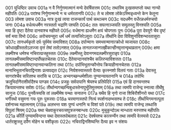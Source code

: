 001	युधिष्ठिर उवाच
001a	न वै निर्गुणमात्मानं मन्ये देवर्षिसत्तम
001c	तथास्मि दुःखसम्तप्तो यथा नान्यो महीपतिः
002a	परांश्च निर्गुणान्मन्ये न च धर्मरतानपि
002c	ते च लोमश लोकेऽस्मिन्नृध्यन्ते केन केतुना
003	लोमश उवाच
003a	नात्र दुःखं त्वया राजन्कार्यं पार्थ कथञ्चन
003c	यदधर्मेण वर्धेरन्नधर्मरुचयो जनाः
004a	वर्धत्यधर्मेण नरस्ततो भद्राणि पश्यति
004c	ततः सपत्नाञ्जयति समूलस्तु विनश्यति
005a	मया हि दृष्टा दैतेया दानवाश्च महीपते
005c	वर्धमाना ह्यधर्मेण क्षयं चोपगताः पुनः
006a	पुरा देवयुगे चैव दृष्टं सर्वं मया विभो
006c	अरोचयन्सुरा धर्मं धर्मं तत्यजिरेऽसुराः
007a	तीर्थानि देवा विविशुर्नाविशन्भारतासुराः
007c	तानधर्मकृतो दर्पः पूर्वमेव समाविशत्
008a	दर्पान्मानः समभवन्मानात्क्रोधो व्यजायत
008c	क्रोधादह्रीस्ततोऽलज्जा वृत्तं तेषां ततोऽनशत्
009a	तानलज्जान्गतह्रीकान्हीनवृत्तान्वृथाव्रतान्
009c	क्षमा लक्ष्मीश्च धर्मश्च नचिरात्प्रजहुस्ततः
009e	लक्ष्मीस्तु देवानगमदलक्ष्मीरसुरान्नृप
010a	तानलक्ष्मीसमाविष्टान्दर्पोपहतचेतसः
010c	दैतेयान्दानवांश्चैव कलिरप्याविशत्ततः
011a	तानलक्ष्मीसमाविष्टान्दानवान्कलिना तथा
011c	दर्पाभिभूतान्कौन्तेय क्रियाहीनानचेतसः
012a	मानाभिभूतानचिराद्विनाशः प्रत्यपद्यत
012c	निर्यशस्यास्ततो दैत्याः कृत्स्नशो विलयं गताः
013a	देवास्तु सागरांश्चैव सरितश्च सरांसि च
013c	अभ्यगच्छन्धर्मशीलाः पुण्यान्यायतनानि च
014a	तपोभिः क्रतुभिर्दानैराशीर्वादैश्च पाण्डव
014c	प्रजहुः सर्वपापानि श्रेयश्च प्रतिपेदिरे
015a	एवं हि दानवन्तश्च क्रियावन्तश्च सर्वशः
015c	तीर्थान्यगच्छन्विबुधास्तेनापुर्भूतिमुत्तमाम्
016a	तथा त्वमपि राजेन्द्र स्नात्वा तीर्थेषु सानुजः
016c	पुनर्वेत्स्यसि तां लक्ष्मीमेष पन्थाः सनातनः
017a	यथैव हि नृगो राजा शिबिरौशीनरो यथा
017c	भगीरथो वसुमना गयः पूरुः पुरूरवाः
018a	चरमाणास्तपो नित्यं स्पर्शनादम्भसश्च ते
018c	तीर्थाभिगमनात्पूता दर्शनाच्च महात्मनाम्
019a	अलभन्त यशः पुण्यं धनानि च विशां पते
019c	तथा त्वमपि राजेन्द्र लब्धासि विपुलां श्रियम्
020a	यथा चेक्ष्वाकुरचरत्सपुत्रजनबान्धवः
020c	मुचुकुन्दोऽथ मान्धाता मरुत्तश्च महीपतिः
021a	कीर्तिं पुण्यामविन्दन्त यथा देवास्तपोबलात्
021c	देवर्षयश्च कार्त्स्न्येन तथा त्वमपि वेत्स्यसे
022a	धार्तराष्ट्रास्तु दर्पेण मोहेन च वशीकृताः
022c	नचिराद्विनशिष्यन्ति दैत्या इव न संशयः
